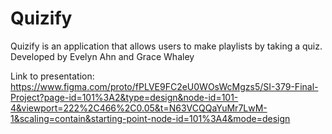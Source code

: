 # Quizify

Quizify is an application that allows users to make playlists by taking a quiz.<br />
Developed by Evelyn Ahn and Grace Whaley

Link to presentation: <br />
https://www.figma.com/proto/fPLVE9FC2eU0WOsWcMgzs5/SI-379-Final-Project?page-id=101%3A2&type=design&node-id=101-4&viewport=222%2C466%2C0.05&t=N63VCQQaYuMr7LwM-1&scaling=contain&starting-point-node-id=101%3A4&mode=design
